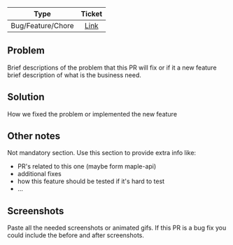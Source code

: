 |       Type        |              Ticket              |
| :---------------: | :------------------------------: |
| Bug/Feature/Chore | [Link](<paste clubhouse ticket>) |

## Problem

Brief descriptions of the problem that this PR will fix or if it a new feature brief description of what is the business need.

## Solution

How we fixed the problem or implemented the new feature

## Other notes

Not mandatory section. Use this section to provide extra info like:

- PR's related to this one (maybe form maple-api)
- additional fixes
- how this feature should be tested if it's hard to test
- ...

## Screenshots

Paste all the needed screenshots or animated gifs. If this PR is a bug fix you could include the before and after screenshots.
